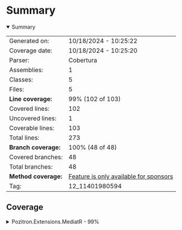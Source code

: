 # Summary
<details open><summary>Summary</summary>

|||
|:---|:---|
| Generated on: | 10/18/2024 - 10:25:22 |
| Coverage date: | 10/18/2024 - 10:25:20 |
| Parser: | Cobertura |
| Assemblies: | 1 |
| Classes: | 5 |
| Files: | 5 |
| **Line coverage:** | 99% (102 of 103) |
| Covered lines: | 102 |
| Uncovered lines: | 1 |
| Coverable lines: | 103 |
| Total lines: | 273 |
| **Branch coverage:** | 100% (48 of 48) |
| Covered branches: | 48 |
| Total branches: | 48 |
| **Method coverage:** | [Feature is only available for sponsors](https://reportgenerator.io/pro) |
| Tag: | 12_11401980594 |

</details>

## Coverage
<details><summary>Pozitron.Extensions.MediatR - 99%</summary>

|**Name**|**Line**|**Branch**|
|:---|---:|---:|
|**Pozitron.Extensions.MediatR**|**99%**|**100%**|
|MediatR.ExtendedMediator|100%|100%|
|MediatR.MediatorExtensions|100%|100%|
|MediatR.SequentialAllPublisher|100%|100%|
|MediatR.SequentialPublisher|100%|100%|
|MediatR.WhenAllPublisher|96.6%|100%|

</details>
